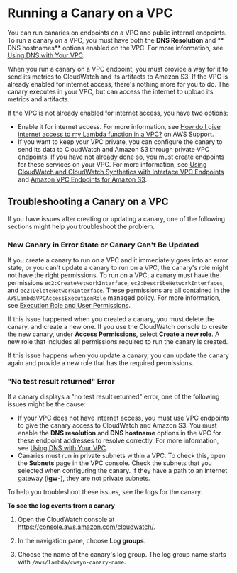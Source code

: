 # Running a Canary on a VPC<a name="CloudWatch_Synthetics_Canaries_VPC"></a>

You can run canaries on endpoints on a VPC and public internal endpoints\. To run a canary on a VPC, you must have both the **DNS Resolution** and ** DNS hostnames** options enabled on the VPC\. For more information, see [Using DNS with Your VPC](https://docs.aws.amazon.com/vpc/latest/userguide/vpc-dns.html)\.

When you run a canary on a VPC endpoint, you must provide a way for it to send its metrics to CloudWatch and its artifacts to Amazon S3\. If the VPC is already enabled for internet access, there's nothing more for you to do\. The canary executes in your VPC, but can access the internet to upload its metrics and artifacts\.

If the VPC is not already enabled for internet access, you have two options:
+ Enable it for internet access\. For more information, see [How do I give internet access to my Lambda function in a VPC?](https://aws.amazon.com/premiumsupport/knowledge-center/internet-access-lambda-function/) on AWS Support\.
+ If you want to keep your VPC private, you can configure the canary to send its data to CloudWatch and Amazon S3 through private VPC endpoints\. If you have not already done so, you must create endpoints for these services on your VPC\. For more information, see [Using CloudWatch and CloudWatch Synthetics with Interface VPC Endpoints](cloudwatch-and-interface-VPC.md) and [Amazon VPC Endpoints for Amazon S3](https://docs.aws.amazon.com/glue/latest/dg/vpc-endpoints-s3.html)\. 

## Troubleshooting a Canary on a VPC<a name="CloudWatch_Synthetics_Canaries_VPC_troubleshoot"></a>

If you have issues after creating or updating a canary, one of the following sections might help you troubleshoot the problem\.

### New Canary in Error State or Canary Can't Be Updated<a name="CloudWatch_Synthetics_Canaries_VPC_troubleshoot_errorstate"></a>

If you create a canary to run on a VPC and it immediately goes into an error state, or you can't update a canary to run on a VPC, the canary's role might not have the right permissions\. To run on a VPC, a canary must have the permissions `ec2:CreateNetworkInterface`, `ec2:DescribeNetworkInterfaces`, and `ec2:DeleteNetworkInterface`\. These permissions are all contained in the `AWSLambdaVPCAccessExecutionRole` managed policy\. For more information, see [Execution Role and User Permissions](https://docs.aws.amazon.com/lambda/latest/dg/configuration-vpc.html#vpc-permissions)\.

If this issue happened when you created a canary, you must delete the canary, and create a new one\. If you use the CloudWatch console to create the new canary, under **Access Permissions**, select **Create a new role**\. A new role that includes all permissions required to run the canary is created\.

If this issue happens when you update a canary, you can update the canary again and provide a new role that has the required permissions\.

### "No test result returned" Error<a name="CloudWatch_Synthetics_Canaries_VPC_troubleshoot_noresult"></a>

If a canary displays a "no test result returned" error, one of the following issues might be the cause: 
+ If your VPC does not have internet access, you must use VPC endpoints to give the canary access to CloudWatch and Amazon S3\. You must enable the **DNS resolution** and **DNS hostname** options in the VPC for these endpoint addresses to resolve correctly\. For more information, see [Using DNS with Your VPC](https://docs.aws.amazon.com/vpc/latest/userguide/vpc-dns.html)\.
+ Canaries must run in private subnets within a VPC\. To check this, open the **Subnets** page in the VPC console\. Check the subnets that you selected when configuring the canary\. If they have a path to an internet gateway \(**igw\-**\), they are not private subnets\.

To help you troubleshoot these issues, see the logs for the canary\.

**To see the log events from a canary**

1. Open the CloudWatch console at [https://console\.aws\.amazon\.com/cloudwatch/](https://console.aws.amazon.com/cloudwatch/)\.

1. In the navigation pane, choose **Log groups**\.

1. Choose the name of the canary's log group\. The log group name starts with `/aws/lambda/cwsyn-canary-name`\.